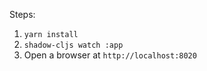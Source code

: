 Steps:

1.  `yarn install`
2.  `shadow-cljs watch :app`
2.  Open a browser at `http://localhost:8020`

